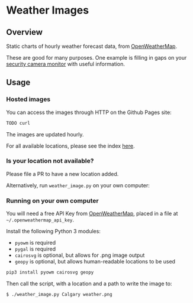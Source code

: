 # Weather Images

## Overview

Static charts of hourly weather forecast data, from [OpenWeatherMap](https://openweathermap.org/).

These are good for many purposes. One example is filling in gaps on your [security camera monitor](https://github.com/SvenVD/rpisurv) with useful information.

## Usage

### Hosted images

You can access the images through HTTP on the Github Pages site:

```bash
TODO curl
```

The images are updated hourly.

For all available locations, please see the index [here](TODO).

### Is your location not available?

Please file a PR to have a new location added.

Alternatively, run `weather_image.py` on your own computer:

### Running on your own computer

You will need a free API Key from [OpenWeatherMap](https://openweathermap.org/api), placed in a file at `~/.openweathermap_api_key`.

Install the following Python 3 modules:

  - `pyowm` is required
  - `pygal` is required
  - `cairosvg` is optional, but allows for .png image output
  - `geopy` is optional, but allows human-readable locations to be used

```bash
pip3 install pyowm cairosvg geopy
```

Then call the script, with a location and a path to write the image to:

```bash
$ ./weather_image.py Calgary weather.png
```
